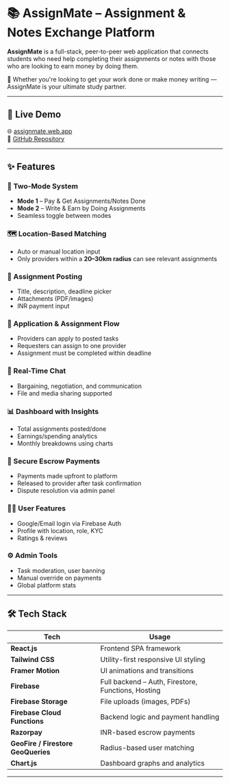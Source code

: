 # 📚 AssignMate – Assignment & Notes Exchange Platform

**AssignMate** is a full-stack, peer-to-peer web application that connects students who need help completing their assignments or notes with those who are looking to earn money by doing them.

🧠 Whether you're looking to get your work done or make money writing — AssignMate is your ultimate study partner.

---

## 🚀 Live Demo

🌐 [assignmate.web.app](https://assignmate.web.app)  
🔗 [GitHub Repository](https://github.com/sourav0006/AssignMate.git)

---

## ✨ Features

### 👥 Two-Mode System
- **Mode 1** – Pay & Get Assignments/Notes Done  
- **Mode 2** – Write & Earn by Doing Assignments  
- Seamless toggle between modes

### 🗺️ Location-Based Matching
- Auto or manual location input
- Only providers within a **20–30km radius** can see relevant assignments

### 📝 Assignment Posting
- Title, description, deadline picker
- Attachments (PDF/images)
- INR payment input

### 📩 Application & Assignment Flow
- Providers can apply to posted tasks
- Requesters can assign to one provider
- Assignment must be completed within deadline

### 💬 Real-Time Chat
- Bargaining, negotiation, and communication
- File and media sharing supported

### 📊 Dashboard with Insights
- Total assignments posted/done
- Earnings/spending analytics
- Monthly breakdowns using charts

### 💸 Secure Escrow Payments
- Payments made upfront to platform
- Released to provider after task confirmation
- Dispute resolution via admin panel

### 🧑‍💼 User Features
- Google/Email login via Firebase Auth
- Profile with location, role, KYC
- Ratings & reviews

### ⚙️ Admin Tools
- Task moderation, user banning
- Manual override on payments
- Global platform stats

---

## 🛠️ Tech Stack

| Tech | Usage |
|------|-------|
| **React.js** | Frontend SPA framework |
| **Tailwind CSS** | Utility-first responsive UI styling |
| **Framer Motion** | UI animations and transitions |
| **Firebase** | Full backend – Auth, Firestore, Functions, Hosting |
| **Firebase Storage** | File uploads (images, PDFs) |
| **Firebase Cloud Functions** | Backend logic and payment handling |
| **Razorpay** | INR-based escrow payments |
| **GeoFire / Firestore GeoQueries** | Radius-based user matching |
| **Chart.js** | Dashboard graphs and analytics |

---
